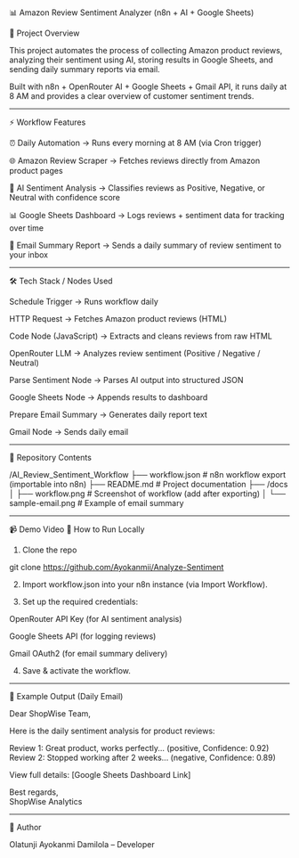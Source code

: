 📊 Amazon Review Sentiment Analyzer (n8n + AI + Google Sheets)

🚀 Project Overview

This project automates the process of collecting Amazon product reviews, analyzing their sentiment using AI, storing results in Google Sheets, and sending daily summary reports via email.

Built with n8n + OpenRouter AI + Google Sheets + Gmail API, it runs daily at 8 AM and provides a clear overview of customer sentiment trends.


---

⚡ Workflow Features

⏰ Daily Automation → Runs every morning at 8 AM (via Cron trigger)

🌐 Amazon Review Scraper → Fetches reviews directly from Amazon product pages

🤖 AI Sentiment Analysis → Classifies reviews as Positive, Negative, or Neutral with confidence score

📊 Google Sheets Dashboard → Logs reviews + sentiment data for tracking over time

📧 Email Summary Report → Sends a daily summary of review sentiment to your inbox



---

🛠️ Tech Stack / Nodes Used

Schedule Trigger → Runs workflow daily

HTTP Request → Fetches Amazon product reviews (HTML)

Code Node (JavaScript) → Extracts and cleans reviews from raw HTML

OpenRouter LLM → Analyzes review sentiment (Positive / Negative / Neutral)

Parse Sentiment Node → Parses AI output into structured JSON

Google Sheets Node → Appends results to dashboard

Prepare Email Summary → Generates daily report text

Gmail Node → Sends daily email



---

📂 Repository Contents

/AI_Review_Sentiment_Workflow
 ├── workflow.json         # n8n workflow export (importable into n8n)
 ├── README.md             # Project documentation
 ├── /docs
 │    ├── workflow.png     # Screenshot of workflow (add after exporting)
 │    └── sample-email.png # Example of email summary


---

📹 Demo Video
🔑 How to Run Locally

1. Clone the repo

git clone https://github.com/Ayokanmii/Analyze-Sentiment

2. Import workflow.json into your n8n instance (via Import Workflow).


3. Set up the required credentials:

OpenRouter API Key (for AI sentiment analysis)

Google Sheets API (for logging reviews)

Gmail OAuth2 (for email summary delivery)



4. Save & activate the workflow.




---

📌 Example Output (Daily Email)

Dear ShopWise Team,

Here is the daily sentiment analysis for product reviews:

Review 1: Great product, works perfectly... (positive, Confidence: 0.92)
Review 2: Stopped working after 2 weeks... (negative, Confidence: 0.89)

View full details: [Google Sheets Dashboard Link]

Best regards,  
ShopWise Analytics


---

👤 Author

Olatunji Ayokanmi Damilola – Developer
